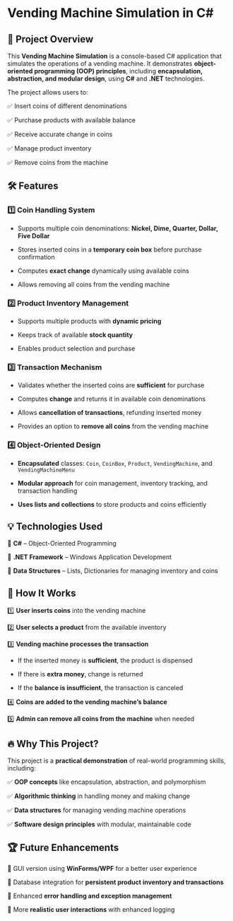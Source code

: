 # Vending Machine Simulation in C#  


## 📌 Project Overview  


This **Vending Machine Simulation** is a console-based C# application that simulates the operations of a vending machine. It demonstrates **object-oriented programming (OOP) principles**, including **encapsulation, abstraction, and modular design**, using **C#** and **.NET** technologies.  

The project allows users to: 


✅ Insert coins of different denominations 


✅ Purchase products with available balance


✅ Receive accurate change in coins  


✅ Manage product inventory 


✅ Remove coins from the machine  


## 🛠️ Features  


### 1️⃣ **Coin Handling System** 


- Supports multiple coin denominations: **Nickel, Dime, Quarter, Dollar, Five Dollar**

   
- Stores inserted coins in a **temporary coin box** before purchase confirmation

  
- Computes **exact change** dynamically using available coins

  
- Allows removing all coins from the vending machine

  

### 2️⃣ **Product Inventory Management**  


- Supports multiple products with **dynamic pricing**

   
- Keeps track of available **stock quantity**

   
- Enables product selection and purchase


### 3️⃣ **Transaction Mechanism**  


- Validates whether the inserted coins are **sufficient** for purchase

  
- Computes **change** and returns it in available coin denominations

  
- Allows **cancellation of transactions**, refunding inserted money

    
- Provides an option to **remove all coins** from the vending machine
  

### 4️⃣ **Object-Oriented Design**


- **Encapsulated** classes: `Coin`, `CoinBox`, `Product`, `VendingMachine`, and `VendingMachineMenu`

    
- **Modular approach** for coin management, inventory tracking, and transaction handling

  
- **Uses lists and collections** to store products and coins efficiently  


## 💡 Technologies Used 


🔹 **C#** – Object-Oriented Programming  


🔹 **.NET Framework** – Windows Application Development 


🔹 **Data Structures** – Lists, Dictionaries for managing inventory and coins  


## 🚀 How It Works  
1️⃣ **User inserts coins** into the vending machine 


2️⃣ **User selects a product** from the available inventory 


3️⃣ **Vending machine processes the transaction**


   - If the inserted money is **sufficient**, the product is dispensed

     
   - If there is **extra money**, change is returned

      
   - If the **balance is insufficient**, the transaction is canceled

       
4️⃣ **Coins are added to the vending machine’s balance**  


5️⃣ **Admin can remove all coins from the machine** when needed  


## 🔥 Why This Project?  


This project is a **practical demonstration** of real-world programming skills, including:  


✅ **OOP concepts** like encapsulation, abstraction, and polymorphism  


✅ **Algorithmic thinking** in handling money and making change


✅ **Data structures** for managing vending machine operations 


✅ **Software design principles** with modular, maintainable code  


## 🏆 Future Enhancements 


🔹 GUI version using **WinForms/WPF** for a better user experience  


🔹 Database integration for **persistent product inventory and transactions** 


🔹 Enhanced **error handling and exception management** 


🔹 More **realistic user interactions** with enhanced logging  
